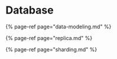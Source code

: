 # Database



{% page-ref page="data-modeling.md" %}

{% page-ref page="replica.md" %}

{% page-ref page="sharding.md" %}



